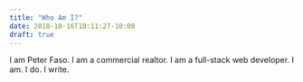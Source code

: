 ```yaml
---
title: "Who Am I?"
date: 2018-10-16T10:11:27-10:00
draft: true
---
```


I am Peter Faso.  I am a commercial realtor.  I am a full-stack web developer. I am. I do. I write.
